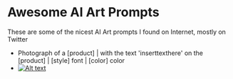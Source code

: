 # Awesome AI Art Prompts
These are some of the nicest AI Art prompts I found on Internet, mostly on Twitter

- Photograph of a [product] | with the text 'inserttexthere' on the [product] | [style] font | [color] color 
- [![Alt text](https://pbs.twimg.com/media/F7vldrDW4AAK08H?format=jpg&name=small)](https://twitter.com/techhalla/status/1710215649157398700)
